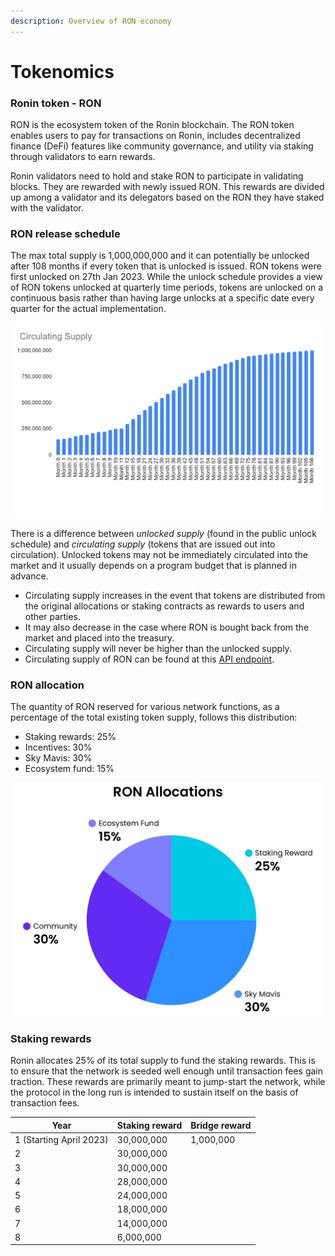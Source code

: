 ```yaml
---
description: Overview of RON economy
---
```


# Tokenomics

### Ronin token - RON
RON is the ecosystem token of the Ronin blockchain. The RON token enables users to pay for transactions on Ronin, includes decentralized finance (DeFi) features like community governance, and utility via staking through validators to earn rewards.

Ronin validators need to hold and stake RON to participate in validating blocks. They are rewarded with newly issued RON. This rewards are divided up among a validator and its delegators based on the RON they have staked with the validator. 

### RON release schedule
The max total supply is 1,000,000,000 and it can potentially be unlocked after 108 months if every token that is unlocked is issued. RON tokens were first unlocked on 27th Jan 2023. While the unlock schedule provides a view of RON tokens unlocked at quarterly time periods, tokens are unlocked on a continuous basis rather than having large unlocks at a specific date every quarter for the actual implementation.

![](<./assets/total-supply.png>)

There is a difference between *unlocked supply* (found in the public unlock schedule) and *circulating supply* (tokens that are issued out into circulation). Unlocked tokens may not be immediately circulated into the market and it usually depends on a program budget that is planned in advance. 
* Circulating supply increases in the event that tokens are distributed from the original allocations or staking contracts as rewards to users and other parties.
* It may also decrease in the case where RON is bought back from the market and placed into the treasury.
* Circulating supply will never be higher than the unlocked supply.
* Circulating supply of RON can be found at this [API endpoint](https://supply-api.roninchain.com/info/ron?q=circulatingSupply).

### RON allocation
The quantity of RON reserved for various network functions, as a percentage of the total existing token supply, follows this distribution:

* Staking rewards: 25%
* Incentives: 30%
* Sky Mavis: 30%
* Ecosystem fund: 15%

![](<./assets/allocations.png>)

### Staking rewards
Ronin allocates 25% of its total supply to fund the staking rewards. This is to ensure that the network is seeded well enough until transaction fees gain traction. These rewards are primarily meant to jump-start the network, while the protocol in the long run is intended to sustain itself on the basis of transaction fees.

| Year                    | Staking reward       | Bridge reward     |
|-------------------------|----------------------|-------------------|
| 1 (Starting April 2023) | 30,000,000           | 1,000,000         |
| 2                       | 30,000,000           |                   | 
| 3                       | 30,000,000           |                   | 
| 4                       | 28,000,000           |                   | 
| 5                       | 24,000,000           |                   | 
| 6                       | 18,000,000           |                   | 
| 7                       | 14,000,000           |                   | 
| 8                       | 6,000,000            |                   | 
